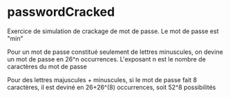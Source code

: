 # passwordCracked
Exercice de simulation de crackage de mot de passe. Le mot de passe est "min"

Pour un mot de passe constitué seulement de lettres minuscules, on devine un mot de passe en 26^n occurrences. L'exposant n est le nombre de caractères du mot de passe

Pour des lettres majuscules + minuscules, si le mot de passe fait 8 caractères, il est deviné en 26+26^(8) occurrences, soit 52^8 possibilités
